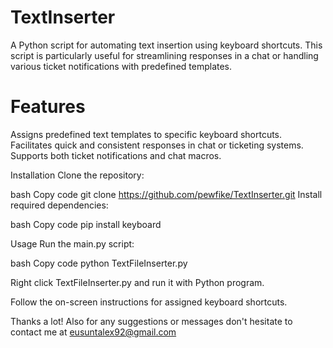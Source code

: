 # TextInserter 
A Python script for automating text insertion using keyboard shortcuts. This script is particularly useful for streamlining responses in a chat or handling various ticket notifications with predefined templates.

# Features
Assigns predefined text templates to specific keyboard shortcuts.
Facilitates quick and consistent responses in chat or ticketing systems.
Supports both ticket notifications and chat macros.

Installation
Clone the repository:

bash
Copy code
git clone https://github.com/pewfike/TextInserter.git
Install required dependencies:

bash
Copy code
pip install keyboard

Usage
Run the main.py script:

bash
Copy code
python TextFileInserter.py

Right click TextFileInserter.py and run it with Python program.

Follow the on-screen instructions for assigned keyboard shortcuts.

Thanks a lot!
Also for any suggestions or messages don't hesitate to contact me at eusuntalex92@gmail.com
